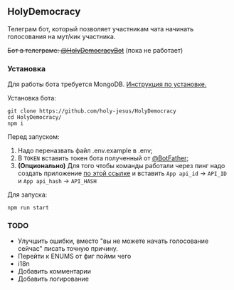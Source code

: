 ## HolyDemocracy

Телеграм бот, который позволяет участникам чата начинать голосования на мут/кик участника. 

~~Бот в телеграме: [@HolyDemocracyBot](https://t.me/HolyDemocracyBot)~~ (пока не работает)

### Установка

Для работы бота требуется MongoDB. [Инструкция по установке.](https://www.mongodb.com/docs/manual/administration/install-community/)

Установка бота:

```
git clone https://github.com/holy-jesus/HolyDemocracy
cd HolyDemocracy/
npm i
```

Перед запуском:
1) Надо переназвать файл .env.example в .env; 
2) В `TOKEN` вставить токен бота полученный от [@BotFather](https://t.me/BotFather);
3) __(Опционально)__ Для того чтобы команды работали через пинг надо создать приложение [по этой ссылке](https://my.telegram.org/apps) и вставить `App api_id` -> `API_ID` и `App api_hash` -> `API_HASH`

Для запуска:

```
npm run start
```

### TODO

- Улучшить ошибки, вместо "вы не можете начать голосование сейчас" писать точную причину.
- Перейти к ENUMS от фиг пойми чего
- i18n
- Добавить комментарии
- Добавить логирование
